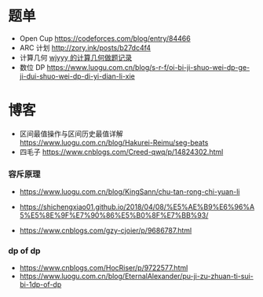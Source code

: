 # 题单

- Open Cup https://codeforces.com/blog/entry/84466
- ARC 计划 http://zory.ink/posts/b27dc4f4
- 计算几何 [wjyyy 的计算几何做题记录](https://www.wjyyy.top/2838.html)
- 数位 DP https://www.luogu.com.cn/blog/s-r-f/oi-bi-ji-shuo-wei-dp-ge-ji-dui-shuo-wei-dp-di-yi-dian-li-xie


# 博客

- 区间最值操作与区间历史最值详解 https://www.luogu.com.cn/blog/Hakurei-Reimu/seg-beats
- 四毛子 https://www.cnblogs.com/Creed-qwq/p/14824302.html

### 容斥原理

- https://www.luogu.com.cn/blog/KingSann/chu-tan-rong-chi-yuan-li

- https://shichengxiao01.github.io/2018/04/08/%E5%AE%B9%E6%96%A5%E5%8E%9F%E7%90%86%E5%B0%8F%E7%BB%93/

- https://www.cnblogs.com/gzy-cjoier/p/9686787.html

### dp of dp

- https://www.cnblogs.com/HocRiser/p/9722577.html
- https://www.luogu.com.cn/blog/EternalAlexander/pu-ji-zu-zhuan-ti-sui-bi-1dp-of-dp